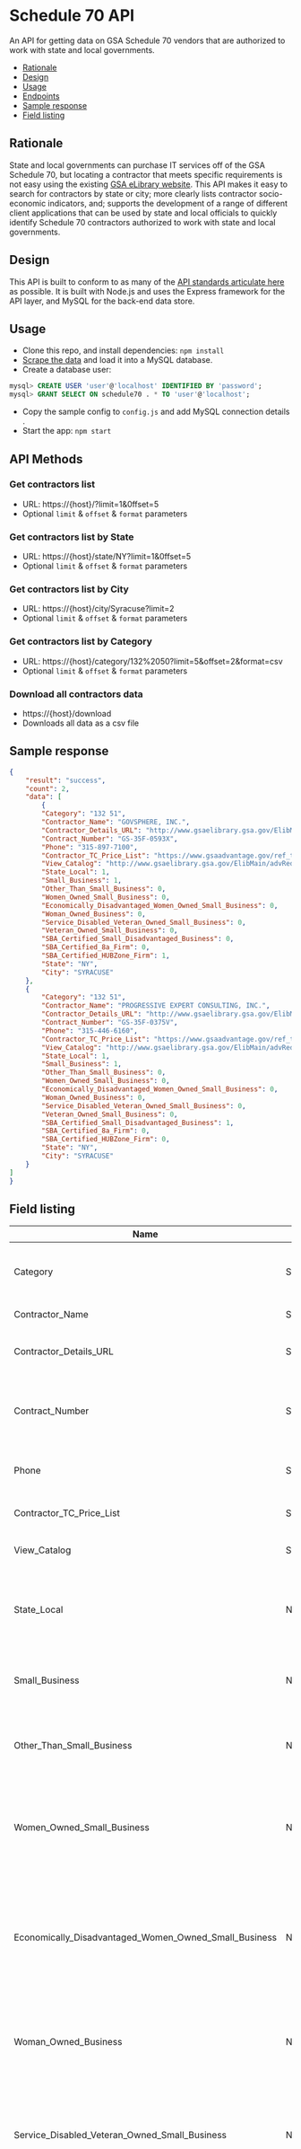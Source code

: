# Schedule 70 API

An API for getting data on GSA Schedule 70 vendors that are authorized to work with state and local governments.

* [Rationale](#rationale)
* [Design](#design)
* [Usage](#usage)
* [Endpoints](#endpoints)
* [Sample response](#sample-response)
* [Field listing](#field-listing)

## Rationale

State and local governments can purchase IT services off of the GSA Schedule 70, but locating a contractor that meets specific requirements is not easy using the existing [GSA eLibrary website](http://www.gsaelibrary.gsa.gov/ElibMain/home.do). This API makes it easy to search for contractors by state or city; more clearly lists contractor socio-economic indicators, and; supports the development of a range of different client applications that can be used by state and local officials to quickly identify Schedule 70 contractors authorized to work with state and local governments.

## Design

This API is built to conform to as many of the [API standards articulate here](https://github.com/18F/api-standards) as possible. It is built with Node.js and uses the Express framework for the API layer, and MySQL for the back-end data store.

## Usage

* Clone this repo, and install dependencies: ```npm install```
* [Scrape the data](https://github.com/mheadd/s70-api/tree/master/utils) and load it into a MySQL database.
* Create a database user:
```sql
mysql> CREATE USER 'user'@'localhost' IDENTIFIED BY 'password';
mysql> GRANT SELECT ON schedule70 . * TO 'user'@'localhost';
```
* Copy the sample config to ```config.js``` and add MySQL connection details .
* Start the app: ```npm start```

## API Methods

### Get contractors list
* URL: https://{host}/?limit=1&0ffset=5
* Optional ```limit``` & ```offset``` & ```format``` parameters

### Get contractors list by State
* URL: https://{host}/state/NY?limit=1&0ffset=5
* Optional ```limit``` & ```offset``` & ```format```  parameters

### Get contractors list by City
* URL: https://{host}/city/Syracuse?limit=2
* Optional ```limit``` & ```offset``` & ```format```  parameters

### Get contractors list by Category
* URL: https://{host}/category/132%2050?limit=5&offset=2&format=csv
* Optional ```limit``` & ```offset``` & ```format```  parameters

### Download all contractors data
* https://{host}/download
* Downloads all data as a csv file

## Sample response

```json
{
	"result": "success",
	"count": 2,
	"data": [
		{
		"Category": "132 51",
		"Contractor_Name": "GOVSPHERE, INC.",
		"Contractor_Details_URL": "http://www.gsaelibrary.gsa.gov/ElibMain/contractorInfo.do;jsessionid=45223235A079C3DB237FB375FB880575.prd2pweb?contractNumber=GS-35F-0593X&contractorName=GOVSPHERE%2C+INC.&executeQuery=YES",
		"Contract_Number": "GS-35F-0593X",
		"Phone": "315-897-7100",
		"Contractor_TC_Price_List": "https://www.gsaadvantage.gov/ref_text/GS35F0593X/GS35F0593X_online.htm",
		"View_Catalog": "http://www.gsaelibrary.gsa.gov/ElibMain/advRedirect.do?contract=GS-35F-0593X&sin=132+51&src=elib&app=cat",
		"State_Local": 1,
		"Small_Business": 1,
		"Other_Than_Small_Business": 0,
		"Women_Owned_Small_Business": 0,
		"Economically_Disadvantaged_Women_Owned_Small_Business": 0,
		"Woman_Owned_Business": 0,
		"Service_Disabled_Veteran_Owned_Small_Business": 0,
		"Veteran_Owned_Small_Business": 0,
		"SBA_Certified_Small_Disadvantaged_Business": 0,
		"SBA_Certified_8a_Firm": 0,
		"SBA_Certified_HUBZone_Firm": 1,
		"State": "NY",
		"City": "SYRACUSE"
	},
	{
		"Category": "132 51",
		"Contractor_Name": "PROGRESSIVE EXPERT CONSULTING, INC.",
		"Contractor_Details_URL": "http://www.gsaelibrary.gsa.gov/ElibMain/contractorInfo.do;jsessionid=45223235A079C3DB237FB375FB880575.prd2pweb?contractNumber=GS-35F-0375V&contractorName=PROGRESSIVE+EXPERT+CONSULTING%2C+INC.&executeQuery=YES",
		"Contract_Number": "GS-35F-0375V",
		"Phone": "315-446-6160",
		"Contractor_TC_Price_List": "https://www.gsaadvantage.gov/ref_text/GS35F0375V/GS35F0375V_online.htm",
		"View_Catalog": "http://www.gsaelibrary.gsa.gov/ElibMain/advRedirect.do?contract=GS-35F-0375V&sin=132+51&src=elib&app=cat",
		"State_Local": 1,
		"Small_Business": 1,
		"Other_Than_Small_Business": 0,
		"Women_Owned_Small_Business": 0,
		"Economically_Disadvantaged_Women_Owned_Small_Business": 0,
		"Woman_Owned_Business": 0,
		"Service_Disabled_Veteran_Owned_Small_Business": 0,
		"Veteran_Owned_Small_Business": 0,
		"SBA_Certified_Small_Disadvantaged_Business": 1,
		"SBA_Certified_8a_Firm": 0,
		"SBA_Certified_HUBZone_Firm": 0,
		"State": "NY",
		"City": "SYRACUSE"
	}
]
}
```
## Field listing

| Name | Type | Description |
|---|---|---|
| Category | String | The category number for the service provided by the contractor |
| Contractor_Name | String |  The name of the contractor |
| Contractor_Details_URL | String | URL to the contractor profile on GSA eLibrary  |
| Contract_Number | String | The number of the contract through which the contractor provides service |
| Phone | String |  The contact phone number of the contractor |
| Contractor_TC_Price_List |  String | URL to the contractor's price listing  |
| View_Catalog | String | URL to GSA Advantage catalog  |
| State_Local | Number | Indicates whether contractor is authorized to work with state and local governments |
| Small_Business | Number | 	Indicates whether contractor is classified as a [small business](https://www.sba.gov/contracting/getting-started-contractor/make-sure-you-meet-sba-size-standards/table-small-business-size-standards) |
| Other_Than_Small_Business |  Number |  Indicates whether contractor is classified as other than a small business |
| Women_Owned_Small_Business |  Number | Indicates whether contractor is classified as a [Women Owned Small business](https://www.sba.gov/contracting/government-contracting-programs/women-owned-small-businesses) (WOSB) |
| Economically_Disadvantaged_Women_Owned_Small_Business |  Number | Indicates whether contractor is classified as an [Economically Disadvantaged Women Owned Small business](https://www.sba.gov/contracting/government-contracting-programs/women-owned-small-businesses) (EDWOSB) |
| Woman_Owned_Business | Number  | Indicates whether contractor is classified as a [Woman Owned business](https://www.sba.gov/starting-business/how-start-business/business-types/women-owned-businesses) |
| Service_Disabled_Veteran_Owned_Small_Business | Number | Indicates whether contractor is classified as a [Service Disabled Veteran Owned Small business](https://www.sba.gov/contracting/government-contracting-programs/service-disabled-veteran-owned-businesses) |
| Veteran_Owned_Small_Business | Number| Indicates whether contractor is classified as a [Veteran Owned Small business](https://www.sba.gov/starting-business/how-start-business/business-types/veteran-owned-businesses)	  |
| SBA_Certified_Small_Disadvantaged_Business | Number | Indicates whether contractor is classified as a [SBA Certified Small Disadvantaged business](https://www.sba.gov/contracting/government-contracting-programs/small-disadvantaged-businesses) |
| SBA_Certified_8a_Firm | Number | Indicates whether contractor is classified as a [SBA Certified 8(a) Firm](https://www.sba.gov/contracting/government-contracting-programs/8a-business-development-program) |
| SBA_Certified_HUBZone_Firm | Number | Indicates whether contractor is classified as a [SBA Certified HUBZone Firm](https://www.sba.gov/contracting/government-contracting-programs/hubzone-program) |
| State | String | The state the contractor is located in |
| City | String | The city the contractor is located in |
